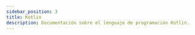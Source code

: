 ```yaml
---
sidebar_position: 3
title: Kotlin
description: Documentación sobre el lenguaje de programación Kotlin.
---
```

